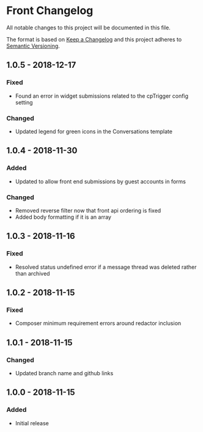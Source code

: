 # Front Changelog

All notable changes to this project will be documented in this file.

The format is based on [Keep a Changelog](http://keepachangelog.com/) and this project adheres to [Semantic Versioning](http://semver.org/).

## 1.0.5 - 2018-12-17
### Fixed
- Found an error in widget submissions related to the cpTrigger config setting

### Changed
- Updated legend for green icons in the Conversations template

## 1.0.4 - 2018-11-30
### Added
- Updated to allow front end submissions by guest accounts in forms

### Changed
- Removed reverse filter now that front api ordering is fixed
- Added body formatting if it is an array

## 1.0.3 - 2018-11-16
### Fixed
- Resolved status undefined error if a message thread was deleted rather than archived

## 1.0.2 - 2018-11-15
### Fixed
- Composer minimum requirement errors around redactor inclusion

## 1.0.1 - 2018-11-15
### Changed
- Updated branch name and github links

## 1.0.0 - 2018-11-15
### Added
- Initial release
